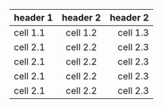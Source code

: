 | header 1 | header 2 | header 2 |
| :------- | :------: | -------: |
| cell 1.1 | cell 1.2 | cell 1.3 |
| cell 2.1 | cell 2.2 | cell 2.3 |
| cell 2.1 | cell 2.2 | cell 2.3 |
| cell 2.1 | cell 2.2 | cell 2.3 |
| cell 2.1 | cell 2.2 | cell 2.3 |